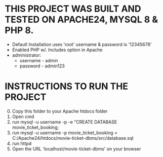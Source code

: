 # THIS PROJECT WAS BUILT AND TESTED ON APACHE24, MYSQL 8 & PHP 8.
- Default Installation uses 'root' username & password is '12345678'
- Enabled PHP w/. Includes option in Apache
- administrator: 
    - username - admin
    - password - admin123

# INSTRUCTIONS TO RUN THE PROJECT
0. Copy this folder to your Apache htdocs folder
1. Open cmd
2. run mysql -u username -p -e "CREATE DATABASE movie_ticket_booking;
3. run mysql -u username -p movie_ticket_booking < C:/Apache24/htdocs/movie-ticket-dbms/src/database.sql 
4. run httpd
5. Open the URL 'localhost/movie-ticket-dbms' on your browser